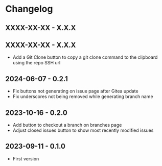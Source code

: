 # Changelog

## XXXX-XX-XX - X.X.X

## XXXX-XX-XX - X.X.X
- Add a Git Clone button to copy a git clone command to the clipboard using the repo SSH url

## 2024-06-07 - 0.2.1
- Fix buttons not generating on issue page after Gitea update
- Fix underscores not being removed while generating branch name

## 2023-10-16 - 0.2.0
- Add button to checkout a branch on branches page
- Adjust closed issues button to show most recently modified issues

## 2023-09-11 - 0.1.0
- First version
